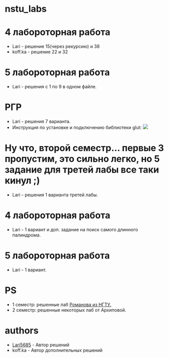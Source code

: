 # nstu_labs

# 4 лабороторная работа
* Lari - решение 15(через рекурсию) и 38
* koff.ka - решение 22 и 32

# 5 лабороторная работа
* Lari - решения с 1 по 9 в одном файле.

# РГР
* Lari - решения 7 варианта.
* Инструкция по установке и подключению библиотеки glut:
 [![](https://i.imgur.com/kDHHd6j.png)](https://youtu.be/xoqJAlX8n2g)
 
# Ну что, второй семестр... первые 3 пропустим, это сильно легко, но 5 задание для третей лабы все таки кинул ;)
* Lari - решения 1 варианта третей лабы.

# 4 лабороторная работа
* Lari - 1 вариант и доп. задание на поиск самого длинного палиндрома.

# 5 лабороторная работа
* Lari - 1 вариант. 

# PS
* 1 семестр: решенные лаб [Романова из НГТУ.](http://ermak.cs.nstu.ru/cprog/HTML/index.htm) 
* 2 семестр: решенные некоторых лаб от Архиповой. 


# authors
 * [Lari5685](https://github.com/lari5685) - Автор решений
 * koff.ka - Автор дополнительных решений
